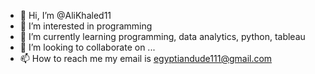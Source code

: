 - 👋 Hi, I’m @AliKhaled11
- 👀 I’m interested in programming 
- 🌱 I’m currently learning programming, data analytics, python, tableau
- 💞️ I’m looking to collaborate on ...
- 📫 How to reach me my email is egyptiandude111@gmail.com

<!---
AliKhaled11/AliKhaled11 is a ✨ special ✨ repository because its `README.md` (this file) appears on your GitHub profile.
You can click the Preview link to take a look at your changes.
--->
